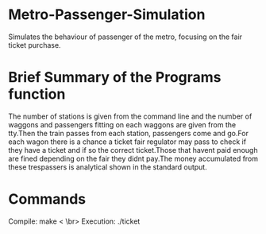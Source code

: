 # Metro-Passenger-Simulation
Simulates the behaviour of passenger of the metro, focusing on the fair ticket purchase.
# Brief Summary of the Programs function
The number of stations is given from the command line and the number of waggons and passengers fitting on each waggons are given from the tty.Then the train passes from each station, passengers come and go.For each wagon there is a chance a ticket fair regulator may pass to check if they have a ticket and if so the correct ticket.Those that havent paid enough are fined depending on the fair they didnt pay.The money accumulated from these trespassers is analytical shown in the standard output.
# Commands
Compile: make < \br>
Execution: ./ticket <number of stations>
